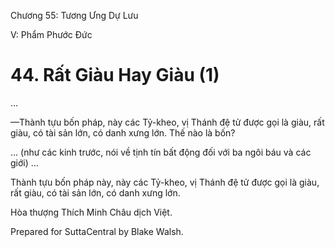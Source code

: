  

Chương 55: Tương Ưng Dự Lưu

V: Phẩm Phước Ðức

# 44\. Rất Giàu Hay Giàu (1)

…

—Thành tựu bốn pháp, này các Tỷ-kheo, vị Thánh đệ tử được gọi là giàu, rất giàu, có tài sản lớn, có danh xưng lớn. Thế nào là bốn?

… (như các kinh trước, nói về tịnh tín bất động đối với ba ngôi báu và các giới) …

Thành tựu bốn pháp này, này các Tỷ-kheo, vị Thánh đệ tử được gọi là giàu, rất giàu, có tài sản lớn, có danh xưng lớn.

Hòa thượng Thích Minh Châu dịch Việt.

Prepared for SuttaCentral by Blake Walsh.